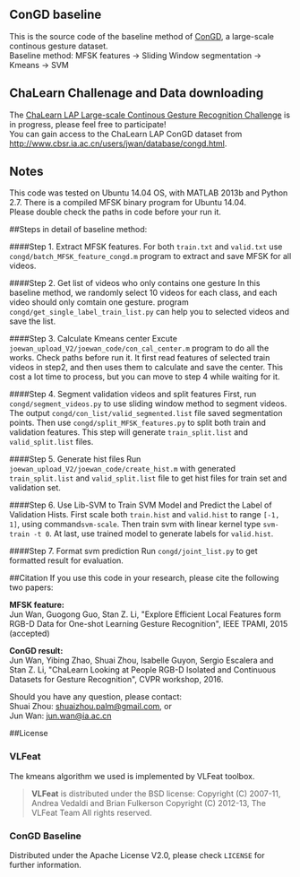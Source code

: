 ConGD baseline
---
This is the source code of the baseline method of [ConGD](http://www.cbsr.ia.ac.cn/users/jwan/database/congd.html), a large-scale continous gesture dataset.  
Baseline method: MFSK features -> Sliding Window segmentation -> Kmeans -> SVM

## ChaLearn Challenage and Data downloading
The [ChaLearn LAP Large-scale Continous Gesture Recognition Challenge](https://competitions.codalab.org/competitions/10341)
is in progress, please feel free to participate!  
You can gain access to the ChaLearn LAP ConGD dataset from http://www.cbsr.ia.ac.cn/users/jwan/database/congd.html.

## Notes
This code was tested on Ubuntu 14.04 OS, with MATLAB 2013b and Python 2.7. There is a compiled MFSK binary program for Ubuntu 14.04.  
Please double check the paths in code before your run it.

##Steps in detail of baseline method:

####Step 1. Extract MFSK features.
For both `train.txt` and `valid.txt` use `congd/batch_MFSK_feature_congd.m` program to extract and save MFSK for all videos.

####Step 2. Get list of videos who only contains one gesture
In this baseline method, we randomly select 10 videos for each class, and each video should only comtain one gesture.
program `congd/get_single_label_train_list.py` can help you to selected videos and save the list.

####Step 3. Calculate Kmeans center
Excute `joewan_upload_V2/joewan_code/con_cal_center.m` program to do all the works. Check paths before run it.
It first read features of selected train videos in step2, and then uses them to calculate and save the center.
This cost a lot time to process, but you can move to step 4 while waiting for it.

####Step 4. Segment validation videos and split features
First, run `congd/segment_videos.py` to use sliding window method to segment videos.
The output `congd/con_list/valid_segmented.list` file saved segmentation points.
Then use `congd/split_MFSK_features.py` to split both train and validation features.
This step will generate `train_split.list` and `valid_split.list` files.

####Step 5. Generate hist files
Run `joewan_upload_V2/joewan_code/create_hist.m` with generated `train_split.list` and `valid_split.list` file to get
hist files for train set and validation set.

####Step 6. Use Lib-SVM to Train SVM Model and Predict the Label of Validation Hists.
First scale both `train.hist` and `valid.hist` to range `[-1, 1]`, using command`svm-scale`. Then train svm with linear kernel type `svm-train -t 0`. At last, use trained model to generate labels for `valid.hist`.

####Step 7. Format svm prediction
Run `congd/joint_list.py` to get formatted result for evaluation.

##Citation
If you use this code in your research, please cite the following two papers:

**MFSK feature:**  
Jun Wan, Guogong Guo, Stan Z. Li, "Explore Efficient Local Features form RGB-D Data for One-shot Learning
Gesture Recognition", IEEE TPAMI, 2015 (accepted)

**ConGD result:**  
Jun Wan, Yibing Zhao, Shuai Zhou, Isabelle Guyon, Sergio Escalera and Stan Z. Li, "ChaLearn Looking at People RGB-D Isolated and Continuous Datasets for Gesture Recognition", CVPR workshop, 2016.

Should you have any question, please contact:  
Shuai Zhou: shuaizhou.palm@gmail.com, or  
Jun Wan: jun.wan@ia.ac.cn

##License
### VLFeat
The kmeans algorithm we used is implemented by VLFeat toolbox.
> **VLFeat** is distributed under the BSD license:
> Copyright (C) 2007-11, Andrea Vedaldi and Brian Fulkerson
> Copyright (C) 2012-13, The VLFeat Team
> All rights reserved.

### ConGD Baseline
Distributed under the Apache License V2.0, please check `LICENSE` for further information.